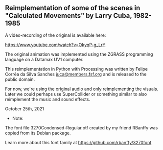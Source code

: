 Reimplementation of some of the scenes in "Calculated Movements" by Larry Cuba, 1982-1985
----

A video-recording of the original is available here:

https://www.youtube.com/watch?v=OkyqP-g_LrY

The original animation was implemented using the ZGRASS programming language on a Datamax UV1 computer.

This reimplementation in Python with Processing was written by Felipe Corrêa da Silva Sanches <juca@members.fsf.org> and is released to the public domain.

For now, we're using the original audio and only reimplementing the visuals.
Later we could perhaps use SuperCollider or something similar to also reimplement the music and sound effects.

October 25th, 2021

* Note:

The font file 3270Condensed-Regular.otf created by my friend RBanffy was copied from its Debian package.

Learn more about this font family at https://github.com/rbanffy/3270font

